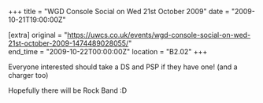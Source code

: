 +++
title = "WGD Console Social on Wed 21st October 2009"
date = "2009-10-21T19:00:00Z"

[extra]
original = "https://uwcs.co.uk/events/wgd-console-social-on-wed-21st-october-2009-1474489028055/"    
end_time = "2009-10-22T00:00:00Z"
location = "B2.02"
+++

Everyone interested should take a DS and PSP if they have one\! (and a charger too)

Hopefully there will be Rock Band :D

